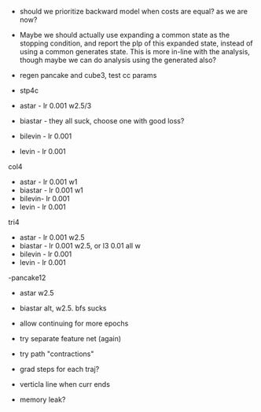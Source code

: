 - should we prioritize backward model when costs are equal? as we are now?
- Maybe we should actually use expanding a common state as the stopping condition, and report the
  plp of this expanded state, instead of using a common generates state. This is more in-line with
  the analysis, though maybe we can do analysis using the generated also?
- regen pancake and cube3, test cc params

- stp4c
- astar - lr 0.001 w2.5/3
- biastar - they all suck, choose one with good loss?
- bilevin  - lr 0.001
- levin - lr 0.001

col4
- astar - lr 0.001 w1
- biastar - lr 0.001 w1
- bilevin- lr 0.001
- levin - lr 0.001

tri4
- astar - lr 0.001 w2.5
- biastar - lr 0.001 w2.5, or l3 0.01 all w
- bilevin - lr 0.001
- levin - lr 0.001

-pancake12
- astar w2.5
- biastar alt, w2.5. bfs sucks

- allow continuing for more epochs
- try separate feature net (again)
- try path "contractions"
- grad steps for each traj?


- verticla line when curr ends

- memory leak?
